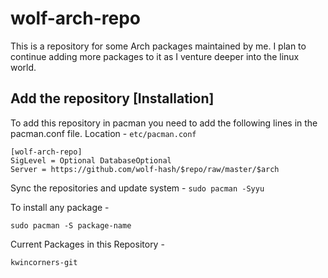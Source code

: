 # wolf-arch-repo
This is a repository for some Arch packages maintained by me. I plan to continue adding more packages to it as I venture deeper into the linux world.

## Add the repository [Installation]
To add this repository in pacman you need to add the following lines in the pacman.conf file. Location - `etc/pacman.conf`
```
[wolf-arch-repo]
SigLevel = Optional DatabaseOptional
Server = https://github.com/wolf-hash/$repo/raw/master/$arch
```

Sync the repositories and update system - 
```sudo pacman -Syyu```

To install any package - 
```
sudo pacman -S package-name
```

Current Packages in this Repository -
```
kwincorners-git
```
